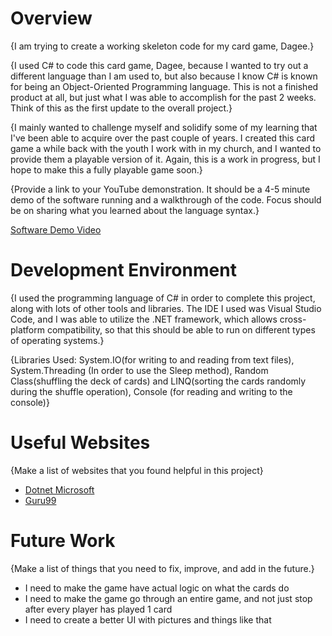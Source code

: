 # Overview

{I am trying to create a working skeleton code for my card game, Dagee.}

{I used C# to code this card game, Dagee, because I wanted to try out a different language than I am used to, but also because I know C# is known for being an Object-Oriented Programming language. This is not a finished product at all, but just what I was able to accomplish for the past 2 weeks. Think of this as the first update to the overall project.}

{I mainly wanted to challenge myself and solidify some of my learning that I've been able to acquire over the past couple of years. I created this card game a while back with the youth I work with in my church, and I wanted to provide them a playable version of it. Again, this is a work in progress, but I hope to make this a fully playable game soon.}

{Provide a link to your YouTube demonstration. It should be a 4-5 minute demo of the software running and a walkthrough of the code. Focus should be on sharing what you learned about the language syntax.}

[Software Demo Video](http://youtube.link.goes.here)

# Development Environment

{I used the programming language of C# in order to complete this project, along with lots of other tools and libraries. The IDE I used was Visual Studio Code, and I was able to utilize the .NET framework, which allows cross-platform compatibility, so that this should be able to run on different types of operating systems.}

{Libraries Used: System.IO(for writing to and reading from text files), System.Threading (In order to use the Sleep method), Random Class(shuffling the deck of cards) and LINQ(sorting the cards randomly during the shuffle operation), Console (for reading and writing to the console)}

# Useful Websites

{Make a list of websites that you found helpful in this project}

- [Dotnet Microsoft](https://dotnet.microsoft.com/en-us/learn/csharp)
- [Guru99](https://www.guru99.com/c-sharp-tutorial.html)

# Future Work

{Make a list of things that you need to fix, improve, and add in the future.}

- I need to make the game have actual logic on what the cards do
- I need to make the game go through an entire game, and not just stop after every player has played 1 card
- I need to create a better UI with pictures and things like that